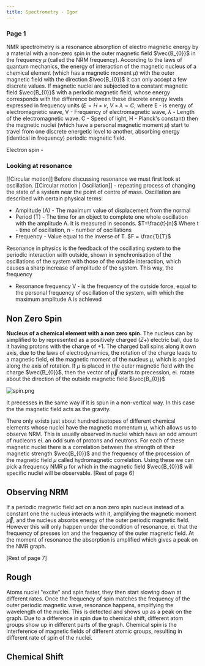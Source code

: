 ```yaml
---
title: Spectrometry - Igor
---
```

### Page 1
NMR spectrometry is a resonance absorption of electro magnetic energy by a material with a non-zero spin in the outer magnetic field $\vec{B_{0}}$ in the frequency $\mu$ (called the NRM frequency). According to the laws of quantum mechanics, the energy of interaction of the magnetic nucleus of a chemical element (which has a magnetic moment $\mu$) with the outer magnetic field with the direction $\vec{B_{0}}$ it can only accept a few discrete values. If magnetic nuclei are subjected to a constant magnetic field $\vec{B_{0}}$ with a periodic magnetic field, whose energy corresponds with the difference between these discrete energy levels expressed in frequency units ($E=H\times v$, $V \times \lambda = C$, where E - is energy of electromagnetic wave, V - Frequency of electromagnetic wave, $\lambda$ - Length of the electromagnetic wave. C - Speed of light, H - Planck's constant) then the magnetic nuclei (which have a personal magnetic moment $\mu$) start to travel from one discrete energetic level to another, absorbing energy (identical in frequency) periodic magnetic field.

Electron spin - 

### Looking at resonance
[[Circular motion]]
Before discussing resonance we must first look at oscillation. [[Circular motion | Oscillation]]  - repeating process of changing the state of a system near the point of centre of mass.  Oscillation are described with certain physical terms:
- Amplitude (A) - The maximum value of displacement from the normal 
- Period (T) - The time for an object to complete one whole oscillation with the amplitude A. It is measured in seconds. $T=\frac{t}{n}$ Where t - time of oscillation, n - number of oscillations
- Frequency - Value equal to the inverse of T. $F = \frac{1}{T}$

Resonance in physics is the feedback of the oscillating system to the periodic interaction with outside, shown in synchronisation of the oscillations of the system with those of the outside interaction, which causes a sharp increase of amplitude of the system.  This way, the frequency 

- Resonance frequency V - is the frequency of the outside force, equal to the personal frequency of oscillation of the system, with which the maximum amplitude A is achieved


## Non Zero Spin
**Nucleus of a chemical element with a non zero spin.** The nucleus can by simplified to by represented as a positively charged ($Z+$) electric ball, due to it having protons with the charge of +1. The charged ball spins along it own axis, due to the laws of electrodynamics, the rotation of the charge leads to a magnetic field, ei the magnetic moment of the nucleus $\mu$, which is angled along the axis of rotation. If $\mu$ is placed in the outer magnetic field with the charge $\vec{B_{0}}$, then the vector of $\vec{\mu}$ starts to precession, ei. rotate about the direction of the outside magnetic field $\vec{B_{0}}$

![spin.png](spin.png)

It precesses in the same way if it is spun in a non-vertical way. In this case the the magnetic field acts as the gravity.

There only exists just about hundred isotopes of different chemical elements whose nuclei have the magnetic momentum $\mu$, which allows us to observe NRM. This  is usually observed in nuclei which have an odd amount of nucleons ei. an odd sum of protons and neutrons. For each of these magnetic nuclei there is a correlation between the strength of their magnetic strength  $\vec{B_{0}}$ and the frequency of the procession of the magnetic field $\mu$ called hydromagnetic correlation. Using these we can pick a frequency NMR $\mu$ for which in the magnetic field $\vec{B_{0}}$ will specific nuclei will be observable.
[Rest of page 6]

## Observing NRM
If a periodic magnetic field act on a non zero spin nucleus instead of a constant one the nucleus interacts with it, amplifying the magnetic moment $\vec{\mu}$, and the nucleus absorbs energy of the outer periodic magnetic field. However this will only happen under the condition of resonance, ei. that the frequency of presses ion and the frequency of the outer magnetic field. At the moment of resonance the absorption is amplified which gives a peak on the NMR graph.

[Rest of page 7]


## Rough
Atoms nuclei "excite" and spin faster, they then start slowing down at different rates. Once the frequency of spin matches the frequency of the outer periodic magnetic wave, resonance happens, amplifying the wavelength of the nuclei. This is detected and shows up as a peak on the graph. Due to a difference in spin due to chemical shift, different atom groups show up in different parts of the graph. Chemical spin is the interference of magnetic fields of different atomic groups, resulting in different rate of spin of the nuclei. 

## Chemical Shift

